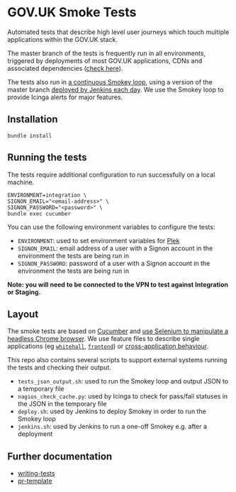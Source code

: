 # GOV.UK Smoke Tests

Automated tests that describe high level user journeys which touch multiple
applications within the GOV.UK stack.

The master branch of the tests is frequently run in all environments, triggered by deployments of most GOV.UK applications, CDNs and associated dependencies ([check here](https://github.com/alphagov/govuk-puppet/search?l=HTML%2BERB&q=smokey)).

The tests also run in [a continuous Smokey loop](https://github.com/alphagov/govuk-puppet/blob/master/modules/monitoring/templates/smokey-loop.conf), using a version of the master branch [deployed by Jenkins each day](https://github.com/alphagov/govuk-puppet/blob/master/modules/govuk_jenkins/templates/jobs/smokey_deploy.yaml.erb). We use the Smokey loop to provide Icinga alerts for major features.

## Installation

```
bundle install
```

## Running the tests

The tests require additional configuration to run successfully on a local machine.

```
ENVIRONMENT=integration \
SIGNON_EMAIL="<email-address>" \
SIGNON_PASSWORD="<password>" \
bundle exec cucumber
```

You can use the following environment variables to configure the tests:

* `ENVIRONMENT`: used to set environment variables for [Plek](https://github.com/alphagov/plek)
* `SIGNON_EMAIL`: email address of a user with a Signon account in the environment the tests are being run in
* `SIGNON_PASSWORD`: password of a user with a Signon account in the environment the tests are being run in

**Note: you will need to be connected to the VPN to test against Integration or Staging.**

## Layout

The smoke tests are based on [Cucumber](https://cucumber.io/) and [use Selenium to manipulate a headless Chrome browser](features/support/env.rb). We use feature
files to describe single applications (eg
[`whitehall`](https://github.com/alphagov/whitehall),
[`frontend`](https://github.com/alphagov/frontend)) or [cross-application behaviour](features/gov_uk.feature).

This repo also contains several scripts to support external systems running the tests and checking their output.

* `tests_json_output.sh`: used to run the Smokey loop and output JSON to a temporary file
* `nagios_check_cache.py`: used by Icinga to check for pass/fail statuses in the JSON in the temporary file
* `deploy.sh`: used by Jenkins to deploy Smokey in order to run the Smokey loop
* `jenkins.sh`: used by Jenkins to run a one-off Smokey e.g. after a deployment

## Further documentation

- [writing-tests](docs/writing-tests.md)
- [pr-template](.github/pull_request_template.md)
